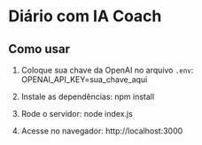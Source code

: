 
# Diário com IA Coach

## Como usar

1. Coloque sua chave da OpenAI no arquivo `.env`:
   OPENAI_API_KEY=sua_chave_aqui

2. Instale as dependências:
   npm install

3. Rode o servidor:
   node index.js

4. Acesse no navegador:
   http://localhost:3000
